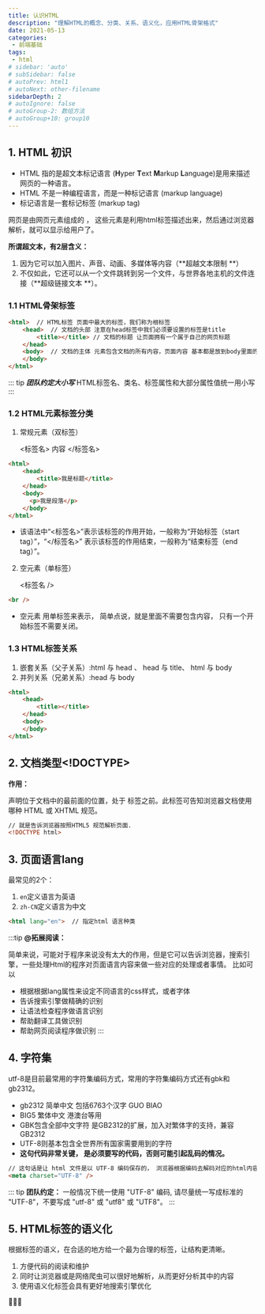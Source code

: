```yaml
---
title: 认识HTML
description: "理解HTML的概念、分类、关系、语义化，应用HTML骨架格式"
date: 2021-05-13
categories:
 - 前端基础
tags:
 - html
# sidebar: 'auto'
# subSidebar: false
# autoPrev: html1
# autoNext: other-filename
sidebarDepth: 2
# autoIgnore: false
# autoGroup-2: 数组方法
# autoGroup+10: group10
---
```


## 1. HTML 初识

- HTML 指的是超文本标记语言 (**H**yper **T**ext **M**arkup **L**anguage)是用来描述网页的一种语言。
- HTML 不是一种编程语言，而是一种标记语言 (markup language)
- 标记语言是一套标记标签 (markup tag)

网页是由网页元素组成的 ， 这些元素是利用html标签描述出来，然后通过浏览器解析，就可以显示给用户了。

**所谓超文本，有2层含义：** 

1. 因为它可以加入图片、声音、动画、多媒体等内容（**超越文本限制 **）
2. 不仅如此，它还可以从一个文件跳转到另一个文件，与世界各地主机的文件连接（**超级链接文本 **）。

### 1.1 HTML骨架标签

```html
<html>  // HTML标签 页面中最大的标签，我们称为根标签 
    <head>  // 文档的头部 注意在head标签中我们必须要设置的标签是title
        <title></title> // 文档的标题 让页面拥有一个属于自己的网页标题
    </head>
    <body>  // 文档的主体 元素包含文档的所有内容，页面内容 基本都是放到body里面的
    </body>
</html>
```

::: tip
***团队约定大小写***
HTML标签名、类名、标签属性和大部分属性值统一用小写
:::

### 1.2 HTML元素标签分类

1. 常规元素（双标签）

   <标签名> 内容 </标签名> 

```html
<html>
    <head>     
        <title>我是标题</title>
    </head>
    <body>
      <p>我是段落</p>
    </body>
</html>
```

* 该语法中“<标签名>”表示该标签的作用开始，一般称为“开始标签（start tag）”，“</标签名>” 表示该标签的作用结束，一般称为“结束标签（end tag）”。

2. 空元素（单标签）

   <标签名 />

```html
<br />
```

* 空元素 用单标签来表示， 简单点说，就是里面不需要包含内容， 只有一个开始标签不需要关闭。

### 1.3 HTML标签关系

1. 嵌套关系（父子关系）:html 与 head 、 head 与 title、 html 与 body
2. 并列关系（兄弟关系）:head 与 body

```html
<html>
    <head>     
        <title></title>
    </head>
    <body>
    </body>
</html>
```



## 2. 文档类型<!DOCTYPE>

**作用：**

声明位于文档中的最前面的位置，处于  标签之前。此标签可告知浏览器文档使用哪种 HTML 或 XHTML 规范。

```html
// 就是告诉浏览器按照HTML5 规范解析页面.
<!DOCTYPE html>
```



## 3. 页面语言lang

最常见的2个：

1. `en`定义语言为英语
2. `zh-CN`定义语言为中文

```html
<html lang="en">  // 指定html 语言种类
```
:::tip
**@拓展阅读：**

简单来说，可能对于程序来说没有太大的作用，但是它可以告诉浏览器，搜索引擎，一些处理Html的程序对页面语言内容来做一些对应的处理或者事情。
比如可以

- 根据根据lang属性来设定不同语言的css样式，或者字体
- 告诉搜索引擎做精确的识别
- 让语法检查程序做语言识别
- 帮助翻译工具做识别
- 帮助网页阅读程序做识别
:::

## 4. 字符集

utf-8是目前最常用的字符集编码方式，常用的字符集编码方式还有gbk和gb2312。

* gb2312 简单中文  包括6763个汉字  GUO BIAO
* BIG5   繁体中文 港澳台等用
* GBK包含全部中文字符    是GB2312的扩展，加入对繁体字的支持，兼容GB2312
* UTF-8则基本包含全世界所有国家需要用到的字符
* **这句代码非常关键， 是必须要写的代码，否则可能引起乱码的情况。**

```html
// 这句话是让 html 文件是以 UTF-8 编码保存的， 浏览器根据编码去解码对应的html内容。
<meta charset="UTF-8" />
```
::: tip
**团队约定：**
一般情况下统一使用 "UTF-8" 编码, 请尽量统一写成标准的 "UTF-8"，不要写成 "utf-8" 或 "utf8" 或 "UTF8"。
:::

## 5. HTML标签的语义化

根据标签的语义，在合适的地方给一个最为合理的标签，让结构更清晰。

1. 方便代码的阅读和维护
2. 同时让浏览器或是网络爬虫可以很好地解析，从而更好分析其中的内容 
3. 使用语义化标签会具有更好地搜索引擎优化 

:peach::peach::peach: